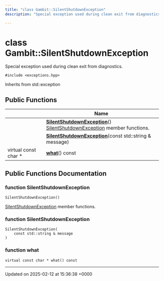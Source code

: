 ```yaml
---
title: "class Gambit::SilentShutdownException"
description: "Special exception used during clean exit from diagnostics. "

---
```


# class Gambit::SilentShutdownException



Special exception used during clean exit from diagnostics. 


`#include <exceptions.hpp>`

Inherits from std::exception

## Public Functions

|                | Name           |
| -------------- | -------------- |
| | **[SilentShutdownException](/documentation/code/classes/classgambit_1_1silentshutdownexception/#function-silentshutdownexception)**()<br>[SilentShutdownException](/documentation/code/classes/classgambit_1_1silentshutdownexception/) member functions.  |
| | **[SilentShutdownException](/documentation/code/classes/classgambit_1_1silentshutdownexception/#function-silentshutdownexception)**(const std::string & message) |
| virtual const char * | **[what](/documentation/code/classes/classgambit_1_1silentshutdownexception/#function-what)**() const |

## Public Functions Documentation

### function SilentShutdownException

```
SilentShutdownException()
```

[SilentShutdownException](/documentation/code/classes/classgambit_1_1silentshutdownexception/) member functions. 

### function SilentShutdownException

```
SilentShutdownException(
    const std::string & message
)
```


### function what

```
virtual const char * what() const
```


-------------------------------

Updated on 2025-02-12 at 15:36:38 +0000